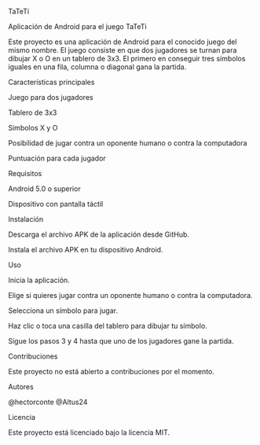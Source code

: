 TaTeTi

Aplicación de Android para el juego TaTeTi

Este proyecto es una aplicación de Android para el conocido juego del mismo nombre. El juego consiste en que dos jugadores se turnan para dibujar X o O en un tablero de 3x3. El primero en conseguir tres símbolos iguales en una fila, columna o diagonal gana la partida.

Características principales

Juego para dos jugadores

Tablero de 3x3

Símbolos X y O

Posibilidad de jugar contra un oponente humano o contra la computadora

Puntuación para cada jugador

Requisitos

Android 5.0 o superior

Dispositivo con pantalla táctil

Instalación

Descarga el archivo APK de la aplicación desde GitHub.

Instala el archivo APK en tu dispositivo Android.

Uso

Inicia la aplicación.

Elige si quieres jugar contra un oponente humano o contra la computadora.

Selecciona un símbolo para jugar.

Haz clic o toca una casilla del tablero para dibujar tu símbolo.

Sigue los pasos 3 y 4 hasta que uno de los jugadores gane la partida.

Contribuciones

Este proyecto no está abierto a contribuciones por el momento.

Autores

@hectorconte
@Altus24

Licencia

Este proyecto está licenciado bajo la licencia MIT.

